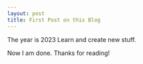 ```yaml
---
layout: post
title: First Post on this Blog
---
```


The year is 2023
Learn and create new stuff.

Now I am done.
Thanks for reading!
